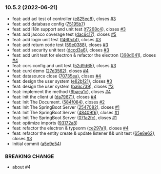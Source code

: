 ## <small>10.5.2 (2022-06-21)</small>

* feat: add acl test of controller ([e825ec8](https://github.com/AdvancedProductivity/Gable/commit/e825ec8)), closes [#3](https://github.com/AdvancedProductivity/Gable/issues/3)
* feat: add database config ([75195b7](https://github.com/AdvancedProductivity/Gable/commit/75195b7))
* feat: add i18n support and unit test ([f7268c4](https://github.com/AdvancedProductivity/Gable/commit/f7268c4)), closes [#3](https://github.com/AdvancedProductivity/Gable/issues/3)
* feat: add jacoco coverage test ([dac6c17](https://github.com/AdvancedProductivity/Gable/commit/dac6c17)), closes [#5](https://github.com/AdvancedProductivity/Gable/issues/5)
* feat: add login unit test ([f460cbf](https://github.com/AdvancedProductivity/Gable/commit/f460cbf)), closes [#3](https://github.com/AdvancedProductivity/Gable/issues/3)
* feat: add return code test ([59e0388](https://github.com/AdvancedProductivity/Gable/commit/59e0388)), closes [#3](https://github.com/AdvancedProductivity/Gable/issues/3)
* feat: add security unit test ([dccd3a6](https://github.com/AdvancedProductivity/Gable/commit/dccd3a6)), closes [#3](https://github.com/AdvancedProductivity/Gable/issues/3)
* feat: add unit test for electron & refactor the electron ([398d041](https://github.com/AdvancedProductivity/Gable/commit/398d041)), closes [#4](https://github.com/AdvancedProductivity/Gable/issues/4)
* feat: cors config and unit test ([52d9d65](https://github.com/AdvancedProductivity/Gable/commit/52d9d65)), closes [#3](https://github.com/AdvancedProductivity/Gable/issues/3)
* feat: curd demo ([27d3562](https://github.com/AdvancedProductivity/Gable/commit/27d3562)), closes [#4](https://github.com/AdvancedProductivity/Gable/issues/4)
* feat: datasource close ([70735ea](https://github.com/AdvancedProductivity/Gable/commit/70735ea)), closes [#4](https://github.com/AdvancedProductivity/Gable/issues/4)
* feat: design the user system ([e82b121](https://github.com/AdvancedProductivity/Gable/commit/e82b121)), closes [#3](https://github.com/AdvancedProductivity/Gable/issues/3)
* feat: design the user system ([ba6c739](https://github.com/AdvancedProductivity/Gable/commit/ba6c739)), closes [#3](https://github.com/AdvancedProductivity/Gable/issues/3)
* feat: implement the method ([6baea1c](https://github.com/AdvancedProductivity/Gable/commit/6baea1c)), closes [#4](https://github.com/AdvancedProductivity/Gable/issues/4)
* feat: init the client ui ([da79671](https://github.com/AdvancedProductivity/Gable/commit/da79671)), closes [#4](https://github.com/AdvancedProductivity/Gable/issues/4)
* feat: Init The Document. ([584f084](https://github.com/AdvancedProductivity/Gable/commit/584f084)), closes [#2](https://github.com/AdvancedProductivity/Gable/issues/2)
* feat: Init The SpringBoot Server ([2547082](https://github.com/AdvancedProductivity/Gable/commit/2547082)), closes [#1](https://github.com/AdvancedProductivity/Gable/issues/1)
* feat: Init The SpringBoot Server ([48409f6](https://github.com/AdvancedProductivity/Gable/commit/48409f6)), closes [#1](https://github.com/AdvancedProductivity/Gable/issues/1)
* feat: Init The SpringBoot Server ([07fa2fc](https://github.com/AdvancedProductivity/Gable/commit/07fa2fc)), closes [#1](https://github.com/AdvancedProductivity/Gable/issues/1)
* feat: optimize imports ([93172a8](https://github.com/AdvancedProductivity/Gable/commit/93172a8))
* feat: refactor the electron & typeorm ([ce297a1](https://github.com/AdvancedProductivity/Gable/commit/ce297a1)), closes [#4](https://github.com/AdvancedProductivity/Gable/issues/4)
* feat: refactor the entity create & update listener && unit test ([65e8e62](https://github.com/AdvancedProductivity/Gable/commit/65e8e62)), closes [#3](https://github.com/AdvancedProductivity/Gable/issues/3)
* Initial commit ([a5e9e54](https://github.com/AdvancedProductivity/Gable/commit/a5e9e54))


### BREAKING CHANGE

* about #4


